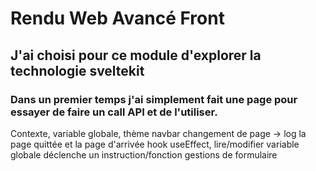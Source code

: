 # Rendu Web Avancé Front
## J'ai choisi pour ce module d'explorer la technologie sveltekit
### Dans un premier temps j'ai simplement fait une page pour essayer de faire un call API et de l'utiliser.


Contexte, variable globale, thème
navbar
changement de page -> log la page quittée et la page d'arrivée
hook useEffect, lire/modifier variable globale déclenche un instruction/fonction
gestions de formulaire
